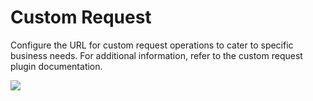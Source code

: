 # **Custom Request**

Configure the URL for custom request operations to cater to specific business needs. For additional information, refer to the custom request plugin documentation.

![](https://static-docs.nocobase.com/69d610904dbec87ef719e5345915f5a2.png)
